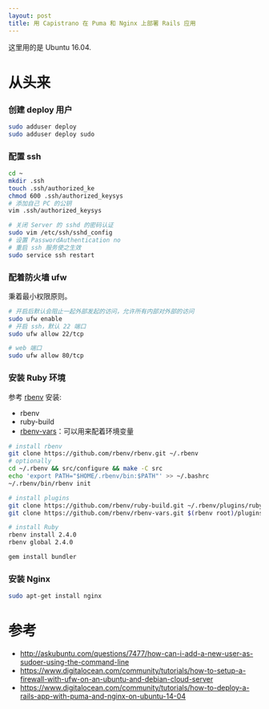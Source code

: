 ```yaml
---
layout: post
title: 用 Capistrano 在 Puma 和 Nginx 上部署 Rails 应用
---
```


这里用的是 Ubuntu 16.04.

# 从头来

### 创建 deploy 用户

```bash
sudo adduser deploy
sudo adduser deploy sudo
```

### 配置 ssh

```bash
cd ~
mkdir .ssh
touch .ssh/authorized_ke
chmod 600 .ssh/authorized_keysys
# 添加自己 PC 的公钥
vim .ssh/authorized_keysys

# 关闭 Server 的 sshd 的密码认证
sudo vim /etc/ssh/sshd_config
# 设置 PasswordAuthentication no
# 重启 ssh 服务使之生效
sudo service ssh restart
```

### 配着防火墙 ufw

秉着最小权限原则。

```bash
# 开启后默认会阻止一起外部发起的访问，允许所有内部对外部的访问
sudo ufw enable
# 开启 ssh，默认 22 端口
sudo ufw allow 22/tcp

# web 端口
sudo ufw allow 80/tcp
```

### 安装 Ruby 环境

参考 [rbenv](https://github.com/rbenv/rbenv) 安装:

- rbenv
- ruby-build
- [rbenv-vars](https://github.com/rbenv/rbenv-vars)：可以用来配着环境变量


```bash
# install rbenv
git clone https://github.com/rbenv/rbenv.git ~/.rbenv
# optionally
cd ~/.rbenv && src/configure && make -C src
echo 'export PATH="$HOME/.rbenv/bin:$PATH"' >> ~/.bashrc
~/.rbenv/bin/rbenv init

# install plugins
git clone https://github.com/rbenv/ruby-build.git ~/.rbenv/plugins/ruby-build
git clone https://github.com/rbenv/rbenv-vars.git $(rbenv root)/plugins/rbenv-vars

# install Ruby
rbenv install 2.4.0
rbenv global 2.4.0

gem install bundler
```

### 安装 Nginx

```bash
sudo apt-get install nginx
```


###


# 参考
- http://askubuntu.com/questions/7477/how-can-i-add-a-new-user-as-sudoer-using-the-command-line
- https://www.digitalocean.com/community/tutorials/how-to-setup-a-firewall-with-ufw-on-an-ubuntu-and-debian-cloud-server
- https://www.digitalocean.com/community/tutorials/how-to-deploy-a-rails-app-with-puma-and-nginx-on-ubuntu-14-04
